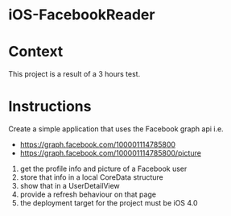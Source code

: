 iOS-FacebookReader
==================

# Context

This project is a result of a 3 hours test.


# Instructions

Create a simple application that uses the Facebook graph api i.e.

* https://graph.facebook.com/100001114785800
* https://graph.facebook.com/100001114785800/picture

1. get the profile info and picture of a Facebook user
2. store that info in a local CoreData structure
3. show that in a UserDetailView
4. provide a refresh behaviour on that page
5. the deployment target for the project must be iOS 4.0


